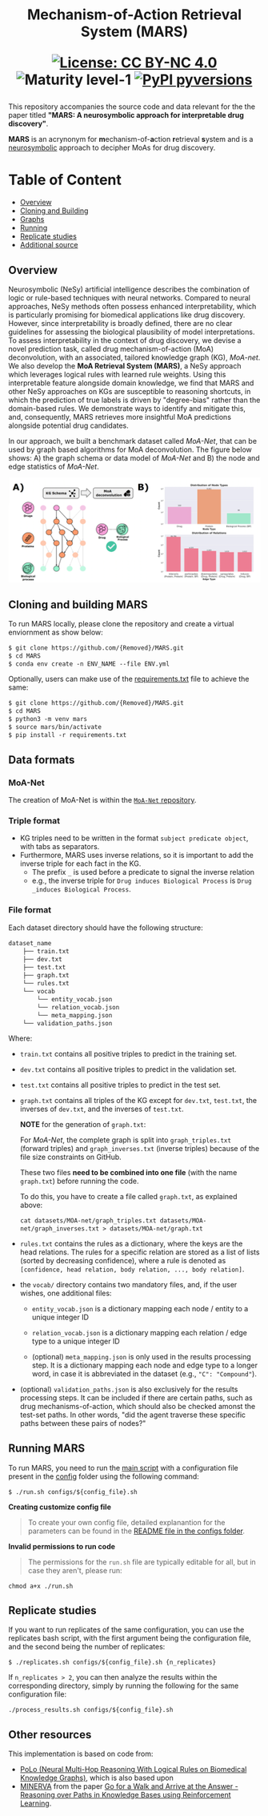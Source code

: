 

<h1 align="center">
Mechanism-of-Action Retrieval System (MARS)
<br>

[![License: CC BY-NC 4.0](https://img.shields.io/badge/License-CC_BY--NC_4.0-lightgrey.svg)]()
![Maturity level-1](https://img.shields.io/badge/Maturity%20Level-ML--1-yellow)
[![PyPI pyversions](https://img.shields.io/badge/python-%3E%3D3.8-brightgreen)](https://img.shields.io/badge/python-%3E%3D3.8-brightgreen)

</h1>

This repository accompanies the source code and data relevant for the the paper titled **"MARS: A neurosymbolic approach for interpretable drug discovery"**.

**MARS** is an acrynonym for **m**echanism-of-**a**ction **r**etrieval **s**ystem and is a [neurosymbolic](https://en.wikipedia.org/wiki/Neuro-symbolic_AI) approach to decipher MoAs for drug discovery.

# Table of Content
* [Overview](#overview)
* [Cloning and Building](#build)
* [Graphs](#graphs)
* [Running](#run)
* [Replicate studies](#replicates)
* [Additional source](#sources)


<a name="overview"></a>
## Overview

Neurosymbolic (NeSy) artificial intelligence describes the combination of logic or rule-based techniques with neural networks. Compared to neural approaches, NeSy methods often possess enhanced interpretability, which is particularly promising for biomedical applications like drug discovery. However, since interpretability is broadly defined, there are no clear guidelines for assessing the biological plausibility of model interpretations. To assess interpretability in the context of drug discovery, we devise a novel prediction task, called drug mechanism-of-action (MoA) deconvolution, with an associated, tailored knowledge graph (KG), *MoA-net*. We also develop the **MoA Retrieval System (MARS)**, a NeSy approach which leverages logical rules with learned rule weights. Using this interpretable feature alongside domain knowledge, we find that MARS and other NeSy approaches on KGs are susceptible to reasoning shortcuts, in which the prediction of true labels is driven by "degree-bias" rather than the domain-based rules. We demonstrate ways to identify and mitigate this, and, consequently, MARS retrieves more insightful MoA predictions alongside potential drug candidates.

In our approach, we built a benchmark dataset called *MoA-Net*, that can be used by graph based algorithms for MoA deconvolution. The figure below shows: A) the graph schema or data model of *MoA-Net* and B) the node and edge statistics of *MoA-Net*.

![MoAnet](figures/Neurosymbolic_schema.png)


<a name="build"></a>
## Cloning and building MARS

To run MARS locally, please clone the repository and create a virtual enviornment as show below:
```
$ git clone https://github.com/{Removed}/MARS.git
$ cd MARS
$ conda env create -n ENV_NAME --file ENV.yml
```

Optionally, users can make use of the [requirements.txt](requirements.txt) file to achieve the same:
```
$ git clone https://github.com/{Removed}/MARS.git
$ cd MARS
$ python3 -m venv mars
$ source mars/bin/activate
$ pip install -r requirements.txt
```

<a name="graphs"></a>
## Data formats

### MoA-Net

The creation of MoA-Net is within the [`MoA-Net` repository](https://github.com/laurendelong21/MoA-Net).

### Triple format

- KG triples need to be written in the format ```subject predicate object```, with tabs as separators.
- Furthermore, MARS uses inverse relations, so it is important to add the inverse triple for each fact in the KG. 
    - The prefix  ```_``` is used before a predicate to signal the inverse relation
    - e.g., the inverse triple for ```Drug induces Biological Process``` is ```Drug _induces Biological Process```.

### File format

Each dataset directory should have the following structure:
```
dataset_name
    ├── train.txt
    ├── dev.txt
    ├── test.txt
    ├── graph.txt
    └── rules.txt
    └── vocab
        └── entity_vocab.json
        └── relation_vocab.json
        └── meta_mapping.json
    └── validation_paths.json
```

Where:

- ```train.txt``` contains all positive triples to predict in the training set.

- ```dev.txt``` contains all positive triples to predict in the validation set.

- ```test.txt``` contains all positive triples to predict in the test set.

- ```graph.txt``` contains all triples of the KG except for ```dev.txt```, ```test.txt```, the inverses of ```dev.txt```, and the inverses of ```test.txt```.

    **NOTE** for the generation of ```graph.txt```:

    For *MoA-Net*, the complete graph is split into ```graph_triples.txt``` (forward triples) and ```graph_inverses.txt``` (inverse triples) because of the file size constraints on GitHub.

    These two files **need to be combined into one file** (with the name ```graph.txt```) before running the code.

    To do this, you have to create a file called ```graph.txt```, as explained above:

    ```
    cat datasets/MOA-net/graph_triples.txt datasets/MOA-net/graph_inverses.txt > datasets/MOA-net/graph.txt
    ```

- ```rules.txt``` contains the rules as a dictionary, where the keys are the head relations. The rules for a specific relation are stored as a list of lists (sorted by decreasing confidence), where a rule is denoted as ```[confidence, head relation, body relation, ..., body relation]```.

- the ```vocab/``` directory contains two mandatory files, and, if the user wishes, one additional files:

    - ```entity_vocab.json``` is a dictionary mapping each node / entity to a unique integer ID

    - ```relation_vocab.json``` is a dictionary mapping each relation / edge type to a unique integer ID

    - (optional) ```meta_mapping.json``` is only used in the results processing step. It is a dictionary mapping each node and edge type to a longer word, in case it is abbreviated in the dataset (e.g., ```"C": "Compound"```).

- (optional) ```validation_paths.json``` is also exclusively for the results processing steps. It can be included if there are certain paths, such as drug mechanisms-of-action, which should also be checked amonst the test-set paths. In other words, "did the agent traverse these specific paths between these pairs of nodes?"


<a name="run"></a>
## Running MARS

To run MARS, you need to run the [main script](run.sh) with a configuration file present in the [config](config) folder using the following command:
```
$ ./run.sh configs/${config_file}.sh
```

**Creating customize config file**

> To create your own config file, detailed explanantion for the parameters can be found in the [README file in the configs folder](configs/README.md).


**Invalid permissions to run code**

> The permissions for the ```run.sh``` file are typically editable for all, but in case they aren't, please run:
```
chmod a+x ./run.sh
```

<a name="replicates"></a>
## Replicate studies

If you want to run replicates of the same configuration, you can use the replicates bash script, with the first argument being the configuration file, and the second being the number of replicates:
```
$ ./replicates.sh configs/${config_file}.sh {n_replicates}
```

If `n_replicates > 2`, you can then analyze the results within the corresponding directory, simply by running the following for the same configuration file:

```
./process_results.sh configs/${config_file}.sh
```

<a name="resources"></a>
## Other resources

This implementation is based on code from: 
- [PoLo (Neural Multi-Hop Reasoning With Logical Rules on Biomedical Knowledge Graphs)](https://arxiv.org/abs/2103.10367), which is also based upon 
- [MINERVA](https://github.com/shehzaadzd/MINERVA) from the paper [Go for a Walk and Arrive at the Answer - Reasoning over Paths in Knowledge Bases using Reinforcement Learning](https://arxiv.org/abs/1711.05851).

<!-- ## Citation
If you have found our work useful, please consider citing or use the software citation generator:

>  -->